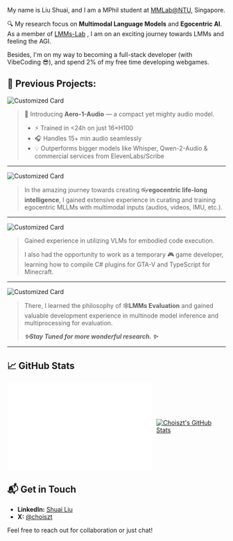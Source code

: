 <p>My name is Liu Shuai, and I am a MPhil student at <a href="https://www.mmlab-ntu.com/" target="_blank">MMLab@NTU</a>, Singapore.</p>

<p>🔍 My research focus on <strong>Multimodal Language Models</strong> and <strong>Egocentric AI</strong>.<br>
As a member of  <a href="https://www.lmms-lab.com/" target="_blank">LMMs-Lab</a> , I am on an exciting journey towards LMMs and feeling the AGI.</p>
Besides, I'm on my way to becoming a full-stack developer (with VibeCoding 😎), and spend 2% of my free time developing webgames.

<!-- Start of Selection -->
<!-- Start of Selection -->
<h2>🚀 Previous Projects:</h2>

<!-- Project 1: Aero-1 -->
<img src="https://github-readme-stats.vercel.app/api/pin?username=EvolvingLMMs-Lab&repo=Aero-1&title_color=fff&icon_color=f9f9f9&text_color=9f9f9f&bg_color=151515" alt="Customized Card" />
<blockquote>
  <p>🚀 Introducing <strong>Aero-1-Audio</strong> — a compact yet mighty audio model.</p>
  <ul>
    <li>⚡ Trained in &lt;24h on just 16×H100</li>
    <li>🎧 Handles 15+ min audio seamlessly</li>
    <li>💡 Outperforms bigger models like Whisper, Qwen-2-Audio & commercial services from ElevenLabs/Scribe</li>
  </ul>
</blockquote>
<hr />

<!-- Project 2: EgoLife -->
<img src="https://github-readme-stats.vercel.app/api/pin?username=EvolvingLMMs-Lab&repo=EgoLife&title_color=fff&icon_color=f9f9f9&text_color=9f9f9f&bg_color=151515" alt="Customized Card" />
<blockquote>
  <p>In the amazing journey towards creating 👓<strong>egocentric life-long intelligence</strong>, I gained extensive experience in curating and training egocentric MLLMs with multimodal inputs (audios, videos, IMU, etc.).</p>
</blockquote>
<hr />

<!-- Project 3: Octopus -->
<img src="https://github-readme-stats.vercel.app/api/pin?username=dongyh20&repo=Octopus&title_color=fff&icon_color=f9f9f9&text_color=9f9f9f&bg_color=151515" alt="Customized Card" />
<blockquote>
  <p>Gained experience in utilizing VLMs for embodied code execution.</p>
  <p>I also had the opportunity to work as a temporary 🎮 game developer, learning how to compile C# plugins for GTA-V and TypeScript for Minecraft.</p>
</blockquote>
<hr />

<!-- Project 4: lmms-eval -->
<img src="https://github-readme-stats.vercel.app/api/pin?username=EvolvingLMMs-Lab&repo=lmms-eval&title_color=fff&icon_color=f9f9f9&text_color=9f9f9f&bg_color=151515" alt="Customized Card" />
<blockquote>
  <p>There, I learned the philosophy of 🕸️<strong>LMMs Evaluation</strong> and gained valuable development experience in multinode model inference and multiprocessing for evaluation.</p>
  <p><strong><em>✨Stay Tuned for more wonderful research. ✨</em></strong></p>
</blockquote>
<hr />





<h2>📈 GitHub Stats</h2>

<div style="display: flex; gap: 10px; align-items: center;">
  <a href="https://github.com/choiszt/github-stats">
    <img src="https://github.com/choiszt/github-stats/blob/master/generated/overview.svg#gh-dark-mode-only" 
         alt="GitHub Stats Overview" 
         style="height: 200px;" />
  </a>

  <a href="https://github.com/choiszt">
    <img src="https://github-readme-stats.vercel.app/api?username=choiszt&include_all_commits=true&show_icons=true&title_color=fff&icon_color=79ff97&text_color=9f9f9f&bg_color=151515" 
         alt="Choiszt's GitHub Stats" 
         style="height: 200px;" />
  </a>

</div>

<h2>📬 Get in Touch</h2>

<ul>
  <li><strong>LinkedIn:</strong> <a href="https://www.linkedin.com/in/shuai-liu-21a780286/">Shuai Liu</a></li>
  <li><strong>X:</strong> <a href="https://x.com/choiszt">@choiszt</a></li>
</ul>

<p>Feel free to reach out for collaboration or just chat!</p>